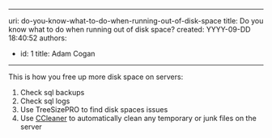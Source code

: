 

---
uri: do-you-know-what-to-do-when-running-out-of-disk-space
title: Do you know what to do when running out of disk space?
created: YYYY-09-DD 18:40:52
authors:
  - id: 1
    title: Adam Cogan
---




<span class='intro'> This is how you free up more disk space on servers&#58;​ </span>

<ol><li>Check sql backups</li><li>Check sql logs</li><li>Use TreeSizePRO to find disk spaces issues</li><li>Use ​<a href="http&#58;//www.piriform.com/ccleaner">CCleaner</a> to automatically clean any temporary or junk files on the server</li></ol>


